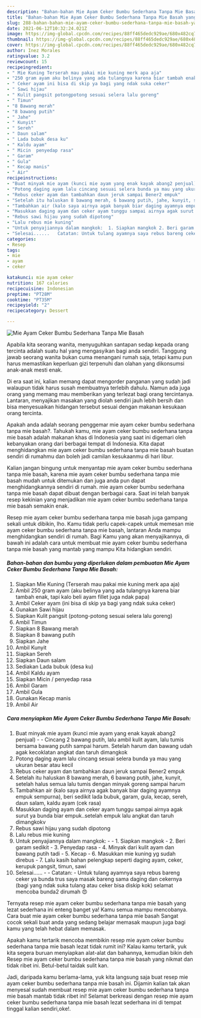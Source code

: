 ```yaml
---
description: "Bahan-bahan Mie Ayam Ceker Bumbu Sederhana Tanpa Mie Basah yang nikmat Untuk Jualan"
title: "Bahan-bahan Mie Ayam Ceker Bumbu Sederhana Tanpa Mie Basah yang nikmat Untuk Jualan"
slug: 288-bahan-bahan-mie-ayam-ceker-bumbu-sederhana-tanpa-mie-basah-yang-nikmat-untuk-jualan
date: 2021-06-12T10:32:24.021Z
image: https://img-global.cpcdn.com/recipes/88ff465dedc929ae/680x482cq70/mie-ayam-ceker-bumbu-sederhana-tanpa-mie-basah-foto-resep-utama.jpg
thumbnail: https://img-global.cpcdn.com/recipes/88ff465dedc929ae/680x482cq70/mie-ayam-ceker-bumbu-sederhana-tanpa-mie-basah-foto-resep-utama.jpg
cover: https://img-global.cpcdn.com/recipes/88ff465dedc929ae/680x482cq70/mie-ayam-ceker-bumbu-sederhana-tanpa-mie-basah-foto-resep-utama.jpg
author: Inez Morales
ratingvalue: 3.2
reviewcount: 15
recipeingredient:
- " Mie Kuning Terserah mau pakai mie kuning merk apa aja"
- "250 gram ayam aku belinya yang ada tulangnya karena biar tambah enak tapi kalo beli ayam fillet juga ndak papa"
- " Ceker ayam ini bisa di skip ya bagi yang ndak suka ceker"
- " Sawi hijau"
- " Kulit pangsit potongpotong sesuai selera lalu goreng"
- " Timun"
- "8 Bawang merah"
- "8 bawang putih"
- " Jahe"
- " Kunyit"
- " Sereh"
- " Daun salam"
- " Lada bubuk desa ku"
- " Kaldu ayam"
- " Micin  penyedap rasa"
- " Garam"
- " Gula"
- " Kecap manis"
- " Air"
recipeinstructions:
- "Buat minyak mie ayam (kunci mie ayam yang enak kayak abang2 penjual)  Cincang 2 bawang putih, lalu ambil kulit ayam, lalu tumis bersama bawang putih sampai harum. Setelah harum dan bawang udah agak kecoklatan angkat dan taruh dimangkok"
- "Potong daging ayam lalu cincang sesuai selera bunda ya mau yang ukuran besar atau kecil"
- "Rebus ceker ayam dan tambahkan daun jeruk sampai Bener2 empuk"
- "Setelah itu haluskan 8 bawang merah, 6 bawang putih, jahe, kunyit, setelah halus semua lalu tumis dengan minyak goreng sampai harum"
- "Tambahkan air (kalo saya airnya agak banyak biar daging ayamnya empuk sempurna), beri sedikit lada bubuk, garam, gula, kecap, sereh, daun salam, kaldu ayam (cek rasa)"
- "Masukkan daging ayam dan ceker ayam tunggu sampai airnya agak surut ya bunda biar empuk..setelah empuk lalu angkat dan taruh dimangkokv"
- "Rebus sawi hijau yang sudah dipotong"
- "Lalu rebus mie kuning"
- "Untuk penyajiannya dalam mangkok:  1. Siapkan mangkok 2. Beri garam sedikit  3. Penyedap rasa  4. Minyak dari kulit ayam dan bawang putih tadi  5. Kecap 6. Masukkan mie kuning yg sudah direbus  7. Lalu kasih bahan pelengkap seperti daging ayam, ceker, kerupuk pangsit, timun, sawi"
- "Selesai......   Catatan: Untuk tulang ayamnya saya rebus bareng ceker ya bunda trus saya masak bareng sama daging dan cekernya (bagi yang ndak suka tulang atau ceker bisa diskip kok) selamat mencoba bunda2 dirumah 😍"
categories:
- Resep
tags:
- mie
- ayam
- ceker

katakunci: mie ayam ceker 
nutrition: 167 calories
recipecuisine: Indonesian
preptime: "PT28M"
cooktime: "PT35M"
recipeyield: "2"
recipecategory: Dessert

---
```



![Mie Ayam Ceker Bumbu Sederhana Tanpa Mie Basah](https://img-global.cpcdn.com/recipes/88ff465dedc929ae/680x482cq70/mie-ayam-ceker-bumbu-sederhana-tanpa-mie-basah-foto-resep-utama.jpg)

Apabila kita seorang wanita, menyuguhkan santapan sedap kepada orang tercinta adalah suatu hal yang mengasyikan bagi anda sendiri. Tanggung jawab seorang  wanita bukan cuma menangani rumah saja, tetapi kamu pun harus memastikan keperluan gizi terpenuhi dan olahan yang dikonsumsi anak-anak mesti enak.

Di era  saat ini, kalian memang dapat mengorder panganan yang sudah jadi walaupun tidak harus susah membuatnya terlebih dahulu. Namun ada juga orang yang memang mau memberikan yang terlezat bagi orang tercintanya. Lantaran, menyajikan masakan yang diolah sendiri jauh lebih bersih dan bisa menyesuaikan hidangan tersebut sesuai dengan makanan kesukaan orang tercinta. 



Apakah anda adalah seorang penggemar mie ayam ceker bumbu sederhana tanpa mie basah?. Tahukah kamu, mie ayam ceker bumbu sederhana tanpa mie basah adalah makanan khas di Indonesia yang saat ini digemari oleh kebanyakan orang dari berbagai tempat di Indonesia. Kita dapat menghidangkan mie ayam ceker bumbu sederhana tanpa mie basah buatan sendiri di rumahmu dan boleh jadi camilan kesukaanmu di hari libur.

Kalian jangan bingung untuk menyantap mie ayam ceker bumbu sederhana tanpa mie basah, karena mie ayam ceker bumbu sederhana tanpa mie basah mudah untuk ditemukan dan juga anda pun dapat menghidangkannya sendiri di rumah. mie ayam ceker bumbu sederhana tanpa mie basah dapat dibuat dengan berbagai cara. Saat ini telah banyak resep kekinian yang menjadikan mie ayam ceker bumbu sederhana tanpa mie basah semakin enak.

Resep mie ayam ceker bumbu sederhana tanpa mie basah juga gampang sekali untuk dibikin, lho. Kamu tidak perlu capek-capek untuk memesan mie ayam ceker bumbu sederhana tanpa mie basah, lantaran Anda mampu menghidangkan sendiri di rumah. Bagi Kamu yang akan menyajikannya, di bawah ini adalah cara untuk membuat mie ayam ceker bumbu sederhana tanpa mie basah yang mantab yang mampu Kita hidangkan sendiri.

<!--inarticleads1-->

##### Bahan-bahan dan bumbu yang diperlukan dalam pembuatan Mie Ayam Ceker Bumbu Sederhana Tanpa Mie Basah:

1. Siapkan  Mie Kuning (Terserah mau pakai mie kuning merk apa aja)
1. Ambil 250 gram ayam (aku belinya yang ada tulangnya karena biar tambah enak, tapi kalo beli ayam fillet juga ndak papa)
1. Ambil  Ceker ayam (ini bisa di skip ya bagi yang ndak suka ceker)
1. Gunakan  Sawi hijau
1. Siapkan  Kulit pangsit (potong-potong sesuai selera lalu goreng)
1. Ambil  Timun
1. Siapkan 8 Bawang merah
1. Siapkan 8 bawang putih
1. Siapkan  Jahe
1. Ambil  Kunyit
1. Siapkan  Sereh
1. Siapkan  Daun salam
1. Sediakan  Lada bubuk (desa ku)
1. Ambil  Kaldu ayam
1. Siapkan  Micin / penyedap rasa
1. Ambil  Garam
1. Ambil  Gula
1. Gunakan  Kecap manis
1. Ambil  Air




<!--inarticleads2-->

##### Cara menyiapkan Mie Ayam Ceker Bumbu Sederhana Tanpa Mie Basah:

1. Buat minyak mie ayam (kunci mie ayam yang enak kayak abang2 penjual) -  - Cincang 2 bawang putih, lalu ambil kulit ayam, lalu tumis bersama bawang putih sampai harum. Setelah harum dan bawang udah agak kecoklatan angkat dan taruh dimangkok
1. Potong daging ayam lalu cincang sesuai selera bunda ya mau yang ukuran besar atau kecil
1. Rebus ceker ayam dan tambahkan daun jeruk sampai Bener2 empuk
1. Setelah itu haluskan 8 bawang merah, 6 bawang putih, jahe, kunyit, setelah halus semua lalu tumis dengan minyak goreng sampai harum
1. Tambahkan air (kalo saya airnya agak banyak biar daging ayamnya empuk sempurna), beri sedikit lada bubuk, garam, gula, kecap, sereh, daun salam, kaldu ayam (cek rasa)
1. Masukkan daging ayam dan ceker ayam tunggu sampai airnya agak surut ya bunda biar empuk..setelah empuk lalu angkat dan taruh dimangkokv
1. Rebus sawi hijau yang sudah dipotong
1. Lalu rebus mie kuning
1. Untuk penyajiannya dalam mangkok: -  - 1. Siapkan mangkok - 2. Beri garam sedikit  - 3. Penyedap rasa  - 4. Minyak dari kulit ayam dan bawang putih tadi  - 5. Kecap - 6. Masukkan mie kuning yg sudah direbus  - 7. Lalu kasih bahan pelengkap seperti daging ayam, ceker, kerupuk pangsit, timun, sawi
1. Selesai......  -  - Catatan: - Untuk tulang ayamnya saya rebus bareng ceker ya bunda trus saya masak bareng sama daging dan cekernya (bagi yang ndak suka tulang atau ceker bisa diskip kok) selamat mencoba bunda2 dirumah 😍




Ternyata resep mie ayam ceker bumbu sederhana tanpa mie basah yang lezat sederhana ini enteng banget ya! Kamu semua mampu mencobanya. Cara buat mie ayam ceker bumbu sederhana tanpa mie basah Sangat cocok sekali buat anda yang sedang belajar memasak maupun juga bagi kamu yang telah hebat dalam memasak.

Apakah kamu tertarik mencoba membikin resep mie ayam ceker bumbu sederhana tanpa mie basah lezat tidak rumit ini? Kalau kamu tertarik, yuk kita segera buruan menyiapkan alat-alat dan bahannya, kemudian bikin deh Resep mie ayam ceker bumbu sederhana tanpa mie basah yang nikmat dan tidak ribet ini. Betul-betul taidak sulit kan. 

Jadi, daripada kamu berlama-lama, yuk kita langsung saja buat resep mie ayam ceker bumbu sederhana tanpa mie basah ini. Dijamin kalian tak akan menyesal sudah membuat resep mie ayam ceker bumbu sederhana tanpa mie basah mantab tidak ribet ini! Selamat berkreasi dengan resep mie ayam ceker bumbu sederhana tanpa mie basah lezat sederhana ini di tempat tinggal kalian sendiri,oke!.

